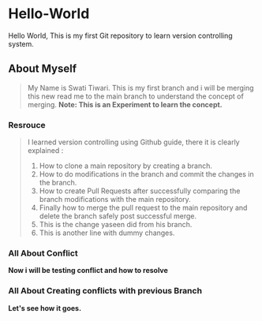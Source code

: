 # Hello-World
Hello World, This is my first Git repository to learn version controlling system. 
## About Myself 
> My Name is Swati Tiwari. This is my first branch and i will be merging this new read me to the main branch to understand the concept of merging.
**Note: This is an Experiment to learn the concept.**
### Resrouce 
> I learned version controlling using Github guide, there it is clearly explained :
> 1. How to clone a main repository by creating a branch.
> 2. How to do modifications in the branch and commit the changes in the branch. 
> 3. How to create Pull Requests after successfully comparing the branch modifications with the main repository.
> 4. Finally how to merge the pull request to the main repository and delete the branch safely post successful merge.
> 5. This is the change yaseen did from his branch.
> 6. This is another line with dummy changes.
### All About Conflict
**Now i will be testing conflict and how to resolve** 
### All About Creating conflicts with previous Branch
**Let's see how it goes.**

